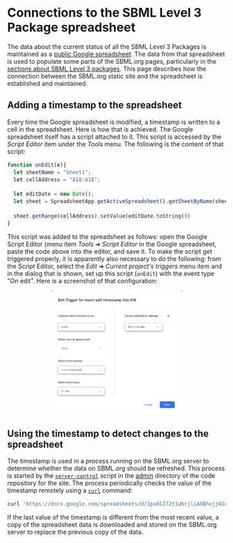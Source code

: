 Connections to the SBML Level 3 Package spreadsheet
===================================================

The data about the current status of all the SBML Level 3 Packages is maintained as a [public Google spreadsheet](https://docs.google.com/spreadsheets/d/1pa01Z72t1UKrjliAXBhxjjN1nnOf00gXcfm4_pWXOxA/edit#gid=0).  The data from that spreadsheet is used to populate some parts of the SBML.org pages, particularly in the [sections about SBML Level&nbsp;3 packages](/documents/specifications/#sbml-level-3-packages).  This page describes how the connection between the SBML.org static site and the spreadsheet is established and maintained.


Adding a timestamp to the spreadsheet
-------------------------------------

Every time the Google spreadsheet is modified, a timestamp is written to a cell in the spreadsheet.  Here is how that is achieved.  The Google spreadsheet itself has a script attached to it.  This script is accessed by the _Script Editor_ item under the _Tools_ menu.  The following is the content of that script:

```javascript
function onEdit(e){
  let sheetName = "Sheet1";
  let cellAddress = "A18:A18";
    
  let editDate = new Date();
  let sheet = SpreadsheetApp.getActiveSpreadsheet().getSheetByName(sheetName);
    
  sheet.getRange(cellAddress).setValue(editDate.toString())
}
```

This script was added to the spreadsheet as follows: open the Google Script Editor (menu item _Tools_ ➜ _Script Editor_ in the Google spreadsheet, paste the code above into the editor, and save it.  To make the script get triggered properly, it is apparently also necessary to do the following: from the Script Editor, select the _Edit_ ➜ _Current project's triggers_ menu item and in the dialog that is shown, set up this script (`onEdit`) with the event type "On edit".  Here is a screenshot of that configuration:

<p align="center">
<img width="60%" src="spreadsheet-trigger-configuration.png" />
</p>


Using the timestamp to detect changes to the spreadsheet
--------------------------------------------------------

The timestamp is used in a process running on the SBML.org server to determine whether the data on SBML.org should be refreshed.  This process is started by the [`server-control`](../../admin/server-control) script in the [admin](../../admin) directory of the code repository for the site.  The process periodically checks the value of the timestamp remotely using a [`curl`](http://curl.haxx.se) command:

```bash
curl 'https://docs.google.com/spreadsheets/d/1pa01Z72t1UKrjliAXBhxjjN1nnOf00gXcfm4_pWXOxA/export?exportFormat=tsv&range=A18:A18'
```

If the last value of the timestamp is different from the most recent value, a copy of the spreadsheet data is downloaded and stored on the SBML.org server to replace the previous copy of the data.

